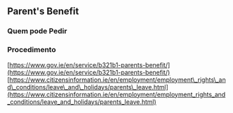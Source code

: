 Parent's Benefit
--------------------------------------------------------------------------------------------------------------------

### Quem pode Pedir

### Procedimento

[https://www.gov.ie/en/service/b321b1-parents-benefit/](https://www.gov.ie/en/service/b321b1-parents-benefit/)  
[https://www.citizensinformation.ie/en/employment/employment\_rights\_and\_conditions/leave\_and\_holidays/parents\_leave.html](https://www.citizensinformation.ie/en/employment/employment_rights_and_conditions/leave_and_holidays/parents_leave.html)